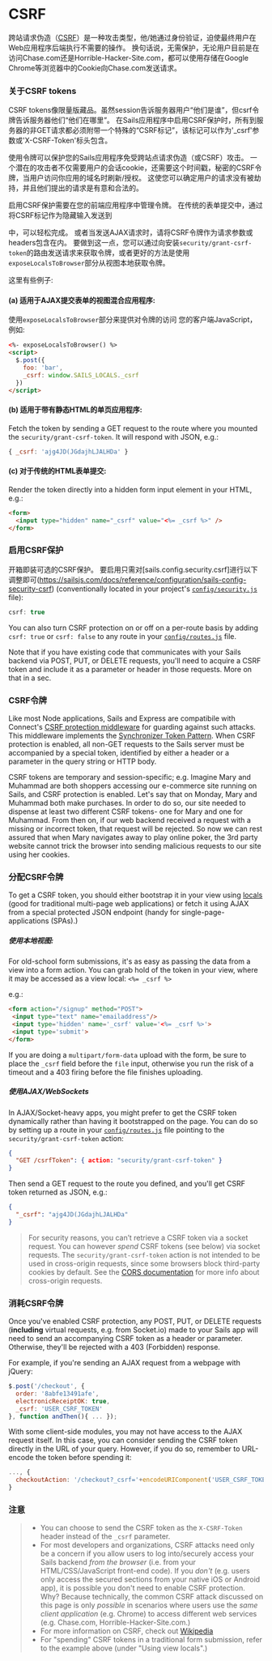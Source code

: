 # CSRF

跨站请求伪造（[CSRF](https://www.owasp.org/index.php/Cross-Site_Request_Forgery)）是一种攻击类型，他/她通过身份验证，迫使最终用户在Web应用程序后端执行不需要的操作。 换句话说，无需保护，无论用户目前是在访问Chase.com还是Horrible-Hacker-Site.com，都可以使用存储在Google Chrome等浏览器中的Cookie向Chase.com发送请求。

### 关于CSRF tokens

CSRF tokens像限量版藏品。虽然session告诉服务器用户“他们是谁”，但csrf令牌告诉服务器他们“他们在哪里”。 在Sails应用程序中启用CSRF保护时，所有到服务器的非GET请求都必须附带一个特殊的“CSRF标记”，该标记可以作为'_csrf'参数或'X-CSRF-Token'标头包含。

使用令牌可以保护您的Sails应用程序免受跨站点请求伪造（或CSRF）攻击。 一个潜在的攻击者不仅需要用户的会话cookie，还需要这个时间戳，秘密的CSRF令牌，当用户访问你应用的域名时刷新/授权。 这使您可以确定用户的请求没有被劫持，并且他们提出的请求是有意和合法的。

启用CSRF保护需要在您的前端应用程序中管理令牌。 在传统的表单提交中，通过将CSRF标记作为隐藏输入发送到<form>中，可以轻松完成。 或者当发送AJAX请求时，请将CSRF令牌作为请求参数或headers包含在内。 要做到这一点，您可以通过向安装`security/grant-csrf-token`的路由发送请求来获取令牌，或者更好的方法是使用`exposeLocalsToBrowser`部分从视图本地获取令牌。

这里有些例子:

#### (a) 适用于AJAX提交表单的视图混合应用程序:
使用`exposeLocalsToBrowser`部分来提供对令牌的访问
您的客户端JavaScript，例如:
```html
<%- exposeLocalsToBrowser() %>
<script>
  $.post({
    foo: 'bar',
    _csrf: window.SAILS_LOCALS._csrf
  })
</script>
```

#### (b) 适用于带有静态HTML的单页应用程序:
Fetch the token by sending a GET request to the route where you mounted
the `security/grant-csrf-token`.  It will respond with JSON, e.g.:
```js
{ _csrf: 'ajg4JD(JGdajhLJALHDa' }
```

#### (c) 对于传统的HTML表单提交:
Render the token directly into a hidden form input element in your HTML, e.g.:
```html
<form>
  <input type="hidden" name="_csrf" value="<%= _csrf %>" />
</form>
```

### 启用CSRF保护

开箱即装可选的CSRF保护。 要启用只需对[sails.config.security.csrf]进行以下调整即可(https://sailsjs.com/docs/reference/configuration/sails-config-security-csrf) (conventionally located in your project's [`config/security.js`](https://sailsjs.com/anatomy/config/security-js) file):

```js
csrf: true
```

You can also turn CSRF protection on or off on a per-route basis by adding `csrf: true` or `csrf: false` to any route in your [`config/routes.js`](https://sailsjs.com/anatomy/config/routes-js) file.

Note that if you have existing code that communicates with your Sails backend via POST, PUT, or DELETE requests, you'll need to acquire a CSRF token and include it as a parameter or header in those requests.  More on that in a sec.



### CSRF令牌

Like most Node applications, Sails and Express are compatibile with Connect's [CSRF protection middleware](http://www.senchalabs.org/connect/csrf.html) for guarding against such attacks.  This middleware implements the [Synchronizer Token Pattern](https://www.owasp.org/index.php/Cross-Site_Request_Forgery_%28CSRF%29_Prevention_Cheat_Sheet#General_Recommendation:_Synchronizer_Token_Pattern).  When CSRF protection is enabled, all non-GET requests to the Sails server must be accompanied by a special token, identified by either a header or a parameter in the query string or HTTP body.

CSRF tokens are temporary and session-specific; e.g. Imagine Mary and Muhammad are both shoppers accessing our e-commerce site running on Sails, and CSRF protection is enabled.  Let's say that on Monday, Mary and Muhammad both make purchases.  In order to do so, our site needed to dispense at least two different CSRF tokens- one for Mary and one for Muhammad.  From then on, if our web backend received a request with a missing or incorrect token, that request will be rejected. So now we can rest assured that when Mary navigates away to play online poker, the 3rd party website cannot trick the browser into sending malicious requests to our site using her cookies.

### 分配CSRF令牌

To get a CSRF token, you should either bootstrap it in your view using [locals](https://sailsjs.com/documentation/concepts/views/locals) (good for traditional multi-page web applications) or fetch it using AJAX from a special protected JSON endpoint (handy for single-page-applications (SPAs).)


##### 使用本地视图:

For old-school form submissions, it's as easy as passing the data from a view into a form action.  You can grab hold of the token in your view, where it may be accessed as a view local: `<%= _csrf %>`

e.g.:
```html
<form action="/signup" method="POST">
 <input type="text" name="emailaddress"/>
 <input type='hidden' name='_csrf' value='<%= _csrf %>'>
 <input type='submit'>
</form>
```
If you are doing a `multipart/form-data` upload with the form, be sure to place the `_csrf` field before the `file` input, otherwise you run the risk of a timeout and a 403 firing before the file finishes uploading.





##### 使用AJAX/WebSockets

In AJAX/Socket-heavy apps, you might prefer to get the CSRF token dynamically rather than having it bootstrapped on the page.  You can do so by setting up a route in your [`config/routes.js`](https://sailsjs.com/anatomy/config/routes-js) file pointing to the `security/grant-csrf-token` action:

```json
{
  "GET /csrfToken": { action: "security/grant-csrf-token" }
}
```

Then send a GET request to the route you defined, and you'll get CSRF token returned as JSON, e.g.:

```json
{
  "_csrf": "ajg4JD(JGdajhLJALHDa"
}
```

> For security reasons, you can&rsquo;t retrieve a CSRF token via a socket request.  You can however _spend_ CSRF tokens (see below) via socket requests.
> The `security/grant-csrf-token` action is not intended to be used in cross-origin requests, since some browsers block third-party cookies by default.  See the [CORS documentation](https://sailsjs.com/documentation/concepts/security/cors) for more info about cross-origin requests.



### 消耗CSRF令牌

Once you've enabled CSRF protection, any POST, PUT, or DELETE requests (**including** virtual requests, e.g. from Socket.io) made to your Sails app will need to send an accompanying CSRF token as a header or parameter.  Otherwise, they'll be rejected with a 403 (Forbidden) response.

For example, if you're sending an AJAX request from a webpage with jQuery:
```js
$.post('/checkout', {
  order: '8abfe13491afe',
  electronicReceiptOK: true,
  _csrf: 'USER_CSRF_TOKEN'
}, function andThen(){ ... });
```

With some client-side modules, you may not have access to the AJAX request itself. In this case, you can consider sending the CSRF token directly in the URL of your query. However, if you do so, remember to URL-encode the token before spending it:
```js
..., {
  checkoutAction: '/checkout?_csrf='+encodeURIComponent('USER_CSRF_TOKEN')
}
```



### 注意

> + You can choose to send the CSRF token as the `X-CSRF-Token` header instead of the `_csrf` parameter.
> + For most developers and organizations, CSRF attacks need only be a concern if you allow users to log into/securely access your Sails backend _from the browser_ (i.e. from your HTML/CSS/JavaScript front-end code). If you _don't_ (e.g. users only access the secured sections from your native iOS or Android app), it is possible you don't need to enable CSRF protection.  Why?  Because technically, the common CSRF attack discussed on this page is only _possible_ in scenarios where users use the _same client application_ (e.g. Chrome) to access different web services (e.g. Chase.com, Horrible-Hacker-Site.com.)
> + For more information on CSRF, check out [Wikipedia](http://en.wikipedia.org/wiki/Cross-site_request_forgery)
> + For "spending" CSRF tokens in a traditional form submission, refer to the example above (under "Using view locals".)


<docmeta name="displayName" value="CSRF">
